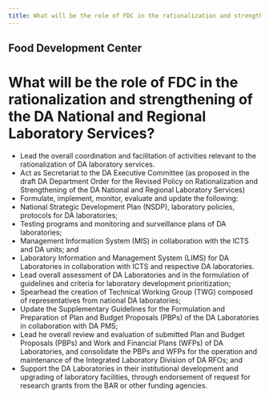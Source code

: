 ```yaml
---
title: What will be the role of FDC in the rationalization and strengthening of the DA National and Regional Laboratory Services
---
```


## Food Development Center

# What will be the role of FDC in the rationalization and strengthening of the DA National and Regional Laboratory Services?


 - Lead the overall coordination and facilitation of activities  relevant to the rationalization of DA laboratory services.
 - Act as Secretariat to the DA Executive Committee (as proposed in the draft DA Department Order for the Revised  Policy on Rationalization and Strengthening of the DA  National and Regional Laboratory Services)
 - Formulate, implement, monitor,  evaluate and update the following: 
 - National Strategic Development Plan (NSDP), laboratory  policies, protocols for DA laboratories;
 - Testing programs and monitoring and surveillance  plans of DA laboratories;
 - Management Information System (MIS) in collaboration  with the ICTS and DA units; and
 - Laboratory Information and Management System  (LIMS) for DA Laboratories in collaboration with ICTS  and respective DA laboratories.
 - Lead overall assessment of DA Laboratories and in the  formulation of guidelines and criteria for laboratory  development prioritization;
 - Spearhead the creation of Technical  Working Group (TWG) composed of representatives from  national DA laboratories;
 - Update the Supplementary Guidelines for the Formulation  and Preparation of Plan and Budget Proposals (PBPs) of the  DA Laboratories in collaboration with DA PMS;
 - Lead he overall review and evaluation of submitted Plan  and Budget Proposals (PBPs) and Work and Financial Plans  (WFPs) of DA Laboratories, and consolidate the PBPs and  WFPs for the operation and maintenance of the Integrated  Laboratory Division of DA RFOs; and
 - Support the DA Laboratories in their institutional  development and upgrading of laboratory facilities, through  endorsement of request for research grants from the BAR or other funding agencies.
